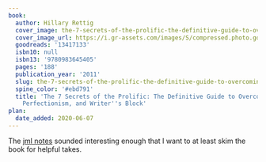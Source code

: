 ```yaml
---
book:
  author: Hillary Rettig
  cover_image: the-7-secrets-of-the-prolific-the-definitive-guide-to-overcoming-procrastination-perfectionism-and-writers-block.jpg
  cover_image_url: https://i.gr-assets.com/images/S/compressed.photo.goodreads.com/books/1394994952l/13417133._SX98_.jpg
  goodreads: '13417133'
  isbn10: null
  isbn13: '9780983645405'
  pages: '188'
  publication_year: '2011'
  slug: the-7-secrets-of-the-prolific-the-definitive-guide-to-overcoming-procrastination-perfectionism-and-writers-block
  spine_color: '#ebd791'
  title: 'The 7 Secrets of the Prolific: The Definitive Guide to Overcoming Procrastination,
    Perfectionism, and Writer''s Block'
plan:
  date_added: 2020-06-07
---
```


The [jml notes](https://notes.jml.io/posts/2020-04-25-11:07.html) sounded interesting enough that I want to at least
skim the book for helpful takes.
